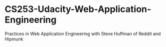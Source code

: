 CS253-Udacity-Web-Application-Engineering
=========================================

Practices in Web Application Engineering with Steve Huffman of Reddit and Hipmunk
